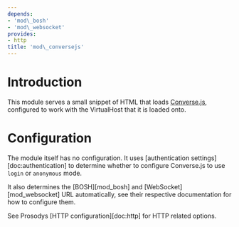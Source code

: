 ```yaml
---
depends:
- 'mod\_bosh'
- 'mod\_websocket'
provides:
- http
title: 'mod\_conversejs'
---
```


Introduction
============

This module serves a small snippet of HTML that loads
[Converse.js](https://conversejs.org/), configured to work with the
VirtualHost that it is loaded onto.

Configuration
=============

The module itself has no configuration. It uses
[authentication settings][doc:authentication] to determine whether to
configure Converse.js to use `login` or `anonymous` mode.

It also determines the [BOSH][mod_bosh] and [WebSocket][mod_websocket]
URL automatically, see their respective documentation for how to configure
them.

See Prosodys [HTTP configuration][doc:http] for HTTP related options.


